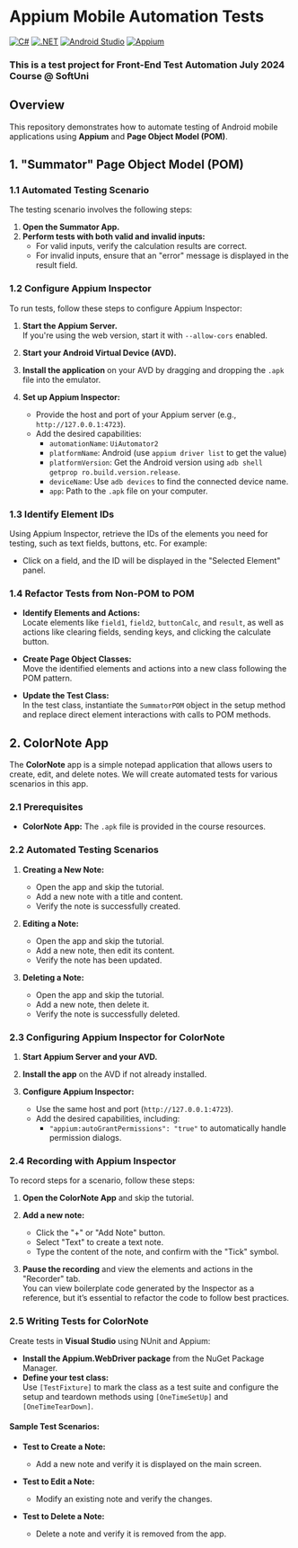 # Appium Mobile Automation Tests

[![C#](https://img.shields.io/badge/Made%20with-C%23-239120.svg)](https://learn.microsoft.com/en-us/dotnet/csharp/)
[![.NET](https://img.shields.io/badge/.NET-5C2D91.svg)](https://dotnet.microsoft.com/)
[![Android Studio](https://img.shields.io/badge/Built%20with-Android%20Studio-3DDC84.svg)](https://developer.android.com/studio)
[![Appium](https://img.shields.io/badge/tested%20with-Appium-41BDF5.svg)](https://appium.io/)

### This is a test project for Front-End Test Automation July 2024 Course @ SoftUni

## Overview
This repository demonstrates how to automate testing of Android mobile applications using **Appium** and **Page Object Model (POM)**.

## 1. "Summator" Page Object Model (POM)
### 1.1 Automated Testing Scenario

The testing scenario involves the following steps:

1. **Open the Summator App.**
2. **Perform tests with both valid and invalid inputs:**
   - For valid inputs, verify the calculation results are correct.
   - For invalid inputs, ensure that an "error" message is displayed in the result field.

### 1.2 Configure Appium Inspector

To run tests, follow these steps to configure Appium Inspector:

1. **Start the Appium Server.**  
   If you're using the web version, start it with `--allow-cors` enabled.
   
2. **Start your Android Virtual Device (AVD).**
   
3. **Install the application** on your AVD by dragging and dropping the `.apk` file into the emulator.

4. **Set up Appium Inspector:**
   - Provide the host and port of your Appium server (e.g., `http://127.0.0.1:4723`).
   - Add the desired capabilities:
     - `automationName`: `UiAutomator2`
     - `platformName`: Android (use `appium driver list` to get the value)
     - `platformVersion`: Get the Android version using `adb shell getprop ro.build.version.release`.
     - `deviceName`: Use `adb devices` to find the connected device name.
     - `app`: Path to the `.apk` file on your computer.
### 1.3 Identify Element IDs

Using Appium Inspector, retrieve the IDs of the elements you need for testing, such as text fields, buttons, etc. For example:
- Click on a field, and the ID will be displayed in the "Selected Element" panel.

### 1.4 Refactor Tests from Non-POM to POM

- **Identify Elements and Actions:**  
  Locate elements like `field1`, `field2`, `buttonCalc`, and `result`, as well as actions like clearing fields, sending keys, and clicking the calculate button.

- **Create Page Object Classes:**  
  Move the identified elements and actions into a new class following the POM pattern.

- **Update the Test Class:**  
  In the test class, instantiate the `SummatorPOM` object in the setup method and replace direct element interactions with calls to POM methods.

## 2. ColorNote App

The **ColorNote** app is a simple notepad application that allows users to create, edit, and delete notes. We will create automated tests for various scenarios in this app.

### 2.1 Prerequisites

- **ColorNote App:** The `.apk` file is provided in the course resources.

### 2.2 Automated Testing Scenarios

1. **Creating a New Note:**
   - Open the app and skip the tutorial.
   - Add a new note with a title and content.
   - Verify the note is successfully created.

2. **Editing a Note:**
   - Open the app and skip the tutorial.
   - Add a new note, then edit its content.
   - Verify the note has been updated.

3. **Deleting a Note:**
   - Open the app and skip the tutorial.
   - Add a new note, then delete it.
   - Verify the note is successfully deleted.

### 2.3 Configuring Appium Inspector for ColorNote

1. **Start Appium Server and your AVD.**
   
2. **Install the app** on the AVD if not already installed.

3. **Configure Appium Inspector:**
   - Use the same host and port (`http://127.0.0.1:4723`).
   - Add the desired capabilities, including:
     - `"appium:autoGrantPermissions": "true"` to automatically handle permission dialogs.

### 2.4 Recording with Appium Inspector

To record steps for a scenario, follow these steps:

1. **Open the ColorNote App** and skip the tutorial.
   
2. **Add a new note:**
   - Click the "+" or "Add Note" button.
   - Select "Text" to create a text note.
   - Type the content of the note, and confirm with the "Tick" symbol.
   
3. **Pause the recording** and view the elements and actions in the "Recorder" tab.  
   You can view boilerplate code generated by the Inspector as a reference, but it’s essential to refactor the code to follow best practices.

### 2.5 Writing Tests for ColorNote

Create tests in **Visual Studio** using NUnit and Appium:

- **Install the Appium.WebDriver package** from the NuGet Package Manager.
- **Define your test class:**  
  Use `[TestFixture]` to mark the class as a test suite and configure the setup and teardown methods using `[OneTimeSetUp]` and `[OneTimeTearDown]`.

#### Sample Test Scenarios:

- **Test to Create a Note:**
  - Add a new note and verify it is displayed on the main screen.

- **Test to Edit a Note:**
  - Modify an existing note and verify the changes.

- **Test to Delete a Note:**
  - Delete a note and verify it is removed from the app.
